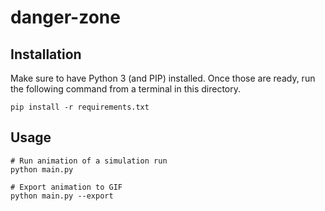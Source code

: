 # danger-zone

## Installation
Make sure to have Python 3 (and PIP) installed. Once those are ready, run the following command from a terminal in this directory.

```commandline
pip install -r requirements.txt
```

## Usage
```
# Run animation of a simulation run
python main.py

# Export animation to GIF
python main.py --export
```